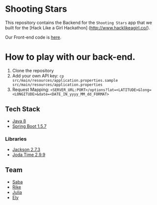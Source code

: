 # Shooting Stars

This repository contains the Backend for the `Shooting Stars` app that we built for the [Hack Like a Girl Hackathon]
(http://www.hacklikeagirl.co/).

Our Front-end code is [here](https://github.com/mignonnesaurus/shooting-stars-web).

# How to play with our back-end.

1. Clone the repository
2. Add your own API key:
    `cp src/main/resources/application.properties.sample src/main/resources/application.properties`
3. Request Mapping:
    `<SERVER_URL:PORT>/options?lat=<LATITUDE>&long=<LONGITUDE>&date=<DATE_IN_yyyy_MM_dd_FORMAT>`
    
    
## Tech Stack

* [Java 8](https://www.java.com/en/download/faq/java8.xml)
* [Spring Boot 1.5.7](https://spring.io/blog/2017/09/12/spring-boot-1-5-7-available-now)

### Libraries
* [Jackson 2.7.3](https://github.com/FasterXML/jackson)
* [Joda Time 2.9.9](http://www.joda.org/joda-time/)

## Team
* [Saba](https://github.com/Hummel23)
* [Rike](https://github.com/gitfrosh)
* [Julia](https://github.com/jvolmer)
* [Ely](https://github.com/mignonnesaurus)